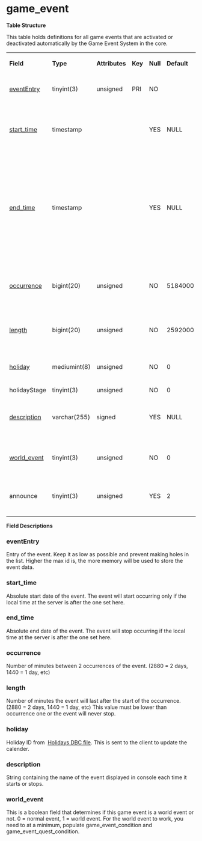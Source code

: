 # game\_event

**Table Structure**

This table holds definitions for all game events that are activated or deactivated automatically by the Game Event System in the core.

<table>
<tbody>
<tr class="odd">
<td><p><strong>Field</strong></p></td>
<td><p><strong>Type</strong></p></td>
<td><p><strong>Attributes</strong></p></td>
<td><p><strong>Key</strong></p></td>
<td><p><strong>Null</strong></p></td>
<td><p><strong>Default</strong></p></td>
<td><p><strong>Extra</strong></p></td>
<td><p><strong>Comment</strong></p></td>
</tr>
<tr class="even">
<td><p><a href="#evententry">eventEntry</a></p></td>
<td><p>tinyint(3)</p></td>
<td><p>unsigned</p></td>
<td><p>PRI</p></td>
<td><p>NO</p></td>
<td><p><br />
</p></td>
<td><p>Unique</p></td>
<td><p>Entry of the game event</p></td>
</tr>
<tr class="odd">
<td><p><a href="#start_time">start_time</a></p></td>
<td><p>timestamp</p></td>
<td><p><br />
</p></td>
<td><p><br />
</p></td>
<td><p>YES</p></td>
<td><p>NULL</p></td>
<td><p><br />
</p></td>
<td><p>Absolute start date, the event will never start before</p></td>
</tr>
<tr class="even">
<td><p><a href="#end_time">end_time</a></p></td>
<td><p>timestamp</p></td>
<td><p><br />
</p></td>
<td><p><br />
</p></td>
<td><p>YES</p></td>
<td><p>NULL</p></td>
<td><p><br />
</p></td>
<td><p>Absolute end date, the event will never start after; if NULL it will be implicitly set to 2 years in the future on each server start</p></td>
</tr>
<tr class="odd">
<td><p><a href="http://collab.kpsn.org#occurrence">occurrence</a></p></td>
<td><p>bigint(20)</p></td>
<td><p>unsigned</p></td>
<td><p><br />
</p></td>
<td><p>NO</p></td>
<td><p>5184000</p></td>
<td><p><br />
</p></td>
<td><p>Delay in minutes between occurrences of the event</p></td>
</tr>
<tr class="even">
<td><p><a href="#length">length</a></p></td>
<td><p>bigint(20)</p></td>
<td><p>unsigned</p></td>
<td><p><br />
</p></td>
<td><p>NO</p></td>
<td><p>2592000</p></td>
<td><p><br />
</p></td>
<td><p>Length in minutes of the event</p></td>
</tr>
<tr class="odd">
<td><p><a href="#holiday">holiday</a></p></td>
<td><p>mediumint(8)</p></td>
<td><p>unsigned</p></td>
<td><p><br />
</p></td>
<td><p>NO</p></td>
<td><p>0</p></td>
<td><p><br />
</p></td>
<td><p>Client side holiday id (from dbc)</p></td>
</tr>
<tr class="even">
<td>holidayStage</td>
<td>tinyint(3)</td>
<td>unsigned</td>
<td><br />
</td>
<td>NO</td>
<td>0</td>
<td><br />
</td>
<td>?</td>
</tr>
<tr class="odd">
<td><p><a href="#description">description</a></p></td>
<td><p>varchar(255)</p></td>
<td><p>signed</p></td>
<td><p><br />
</p></td>
<td><p>YES</p></td>
<td><p>NULL</p></td>
<td><p><br />
</p></td>
<td><p>Description of the event displayed in console</p></td>
</tr>
<tr class="even">
<td><p><a href="#world_event">world_event</a></p></td>
<td><p>tinyint(3)</p></td>
<td><p>unsigned</p></td>
<td><p><br />
</p></td>
<td><p>NO</p></td>
<td><p>0</p></td>
<td><p><br />
</p></td>
<td><p>0 if normal event, 1 if world event</p></td>
</tr>
<tr class="odd">
<td>announce</td>
<td>tinyint(3)</td>
<td>unsigned</td>
<td><br />
</td>
<td>YES</td>
<td>2</td>
<td><br />
</td>
<td>0 dont announce, 1 announce, 2 value from config</td>
</tr>
</tbody>
</table>

**Field Descriptions**

### eventEntry

Entry of the event. Keep it as low as possible and prevent making holes in the list. Higher the max id is, the more memory will be used to store the event data.

### start\_time

Absolute start date of the event. The event will start occurring only if the local time at the server is after the one set here.

### end\_time

Absolute end date of the event. The event will stop occurring if the local time at the server is after the one set here.

### occurrence

Number of minutes between 2 occurrences of the event. (2880 = 2 days, 1440 = 1 day, etc)

### length

Number of minutes the event will last after the start of the occurrence. (2880 = 2 days, 1440 = 1 day, etc)
This value must be lower than occurrence one or the event will never stop.

### holiday

Holiday ID from  [Holidays DBC file](Holidays). This is sent to the client to update the calender.

### description

String containing the name of the event displayed in console each time it starts or stops.

### world\_event

This is a boolean field that determines if this game event is a world event or not. 0 = normal event, 1 = world event. For the world event to work, you need to at a minimum, populate game\_event\_condition and game\_event\_quest\_condition.
